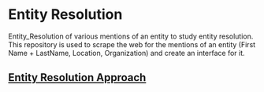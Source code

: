 # Entity Resolution
Entity_Resolution of various mentions of an entity to study entity resolution. This repository is used to scrape the web for the mentions of an entity (First Name + LastName, Location, Organization) and create an interface for it.
## [Entity Resolution Approach](https://github.com/chandramoulirajagopalan/Entity_Resolution/blob/master/Entity_Resolution_Approach.md)
